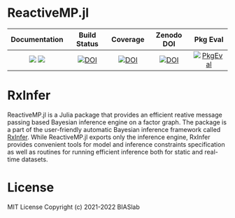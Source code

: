 # ReactiveMP.jl

| **Documentation**                                                         | **Build Status**                 | **Coverage**                       | **Zenodo DOI**                   | **Pkg Eval**   |
|:-------------------------------------------------------------------------:|:--------------------------------:|:----------------------------------:|:--------------------------------:|:--------------:|
| [![][docs-stable-img]][docs-stable-url] [![][docs-dev-img]][docs-dev-url] | [![DOI][ci-img]][ci-url]         | [![DOI][codecov-img]][codecov-url] | [![DOI][zenodo-img]][zenodo-url] | [![PkgEval][pkgeval-img]][pkgeval-url] |

[docs-dev-img]: https://img.shields.io/badge/docs-dev-blue.svg
[docs-dev-url]: https://biaslab.github.io/ReactiveMP.jl/dev

[docs-stable-img]: https://img.shields.io/badge/docs-stable-blue.svg
[docs-stable-url]: https://biaslab.github.io/ReactiveMP.jl/stable

[ci-img]: https://github.com/biaslab/ReactiveMP.jl/actions/workflows/ci.yml/badge.svg?branch=master
[ci-url]: https://github.com/biaslab/ReactiveMP.jl/actions

[codecov-img]: https://codecov.io/gh/biaslab/ReactiveMP.jl/branch/master/graph/badge.svg
[codecov-url]: https://codecov.io/gh/biaslab/ReactiveMP.jl?branch=master

[zenodo-img]: https://zenodo.org/badge/229773785.svg
[zenodo-url]: https://zenodo.org/badge/latestdoi/229773785

[pkgeval-img]: https://juliaci.github.io/NanosoldierReports/pkgeval_badges/R/ReactiveMP.svg
[pkgeval-url]: https://juliaci.github.io/NanosoldierReports/pkgeval_badges/R/ReactiveMP.html

# RxInfer

ReactiveMP.jl is a Julia package that provides an efficient reative message passing based Bayesian inference engine on a factor graph. The package is a part of the user-friendly automatic Bayesian inference framework called [RxInfer](https://github.com/biaslab/RxInfer.jl). While ReactiveMP.jl exports only the inference engine, RxInfer provides convenient tools for model and inference constraints specification as well as routines for running efficient inference both for static and real-time datasets. 

# License

MIT License Copyright (c) 2021-2022 BIASlab
